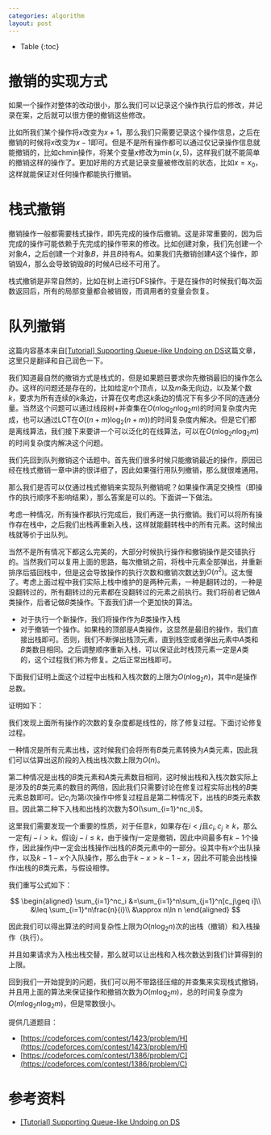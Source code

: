 ```yaml
---
categories: algorithm
layout: post
---
```


- Table
{:toc}

# 撤销的实现方式

如果一个操作对整体的改动很小，那么我们可以记录这个操作执行后的修改，并记录在案，之后就可以很方便的撤销这些修改。

比如所我们某个操作将$x$改变为$x+1$，那么我们只需要记录这个操作信息，之后在撤销的时候将$x$改变为$x-1$即可。但是不是所有操作都可以通过仅记录操作信息就能撤销的，比如chmin操作，将某个变量$x$修改为$\min(x,5)$，这样我们就不能简单的撤销这样的操作了。更加好用的方式是记录变量被修改前的状态，比如$x=x_0$，这样就能保证对任何操作都能执行撤销。

# 栈式撤销

撤销操作一般都需要栈式操作，即先完成的操作后撤销。这是非常重要的，因为后完成的操作可能依赖于先完成的操作带来的修改。比如创建对象，我们先创建一个对象$A$，之后创建一个对象$B$，并且$B$持有$A$。如果我们先撤销创建$A$这个操作，即销毁$A$，那么会导致销毁$B$的时候$A$已经不可用了。

栈式撤销是非常自然的，比如在树上进行DFS操作。于是在操作的时候我们每次函数返回后，所有的局部变量都会被销毁，而调用者的变量会恢复。

# 队列撤销

这篇内容基本来自[[Tutorial] Supporting Queue-like Undoing on DS](https://codeforces.com/blog/entry/83467)这篇文章，这里只是翻译和自己润色一下。

我们知道最自然的撤销方式是栈式的，但是如果题目要求你先撤销最旧的操作怎么办。这样的问题还是存在的，比如给定$n$个顶点，以及$m$条无向边，以及某个数$k$，要求为所有连续的$k$条边，计算在仅考虑这$k$条边的情况下有多少不同的连通分量。当然这个问题可以通过线段树+并查集在$O(n\log_2n\log_2m)$的时间复杂度内完成，也可以通过LCT在$O((n+m)\log_2(n+m))$的时间复杂度内解决。但是它们都是离线算法，我们接下来要讲一个可以泛化的在线算法，可以在$O(n\log_2n\log_2m)$的时间复杂度内解决这个问题。

我们先回到队列撤销这个话题中。首先我们很多时候只能撤销最近的操作，原因已经在栈式撤销一章中讲的很详细了，因此如果强行用队列撤销，那么就很难通用。

那么我们是否可以仅通过栈式撤销来实现队列撤销呢？如果操作满足交换性（即操作的执行顺序不影响结果），那么答案是可以的。下面讲一下做法。

考虑一种情况，所有操作都执行完成后，我们再逐一执行撤销。我们可以将所有操作存在栈中，之后我们出栈再重新入栈，这样就能翻转栈中的所有元素。这时候出栈就等价于出队列。

当然不是所有情况下都这么完美的，大部分时候执行操作和撤销操作是交错执行的。当然我们可以复用上面的思路，每次撤销之前，将栈中元素全部弹出，并重新排序后插回栈中，但是这会导致操作的执行次数和撤销次数达到$O(n^2)$。这太慢了。考虑上面过程中我们实际上栈中维护的是两种元素，一种是翻转过的，一种是没翻转过的，所有翻转过的元素都在没翻转过的元素之前执行。我们将前者记做$A$类操作，后者记做$B$类操作。下面我们讲一个更加快的算法。

- 对于执行一个新操作，我们将操作作为$B$类操作入栈
- 对于撤销一个操作。如果栈的顶部是$A$类操作，这显然是最旧的操作，我们直接出栈即可。否则，我们不断弹出栈顶元素，直到栈空或者弹出元素中$A$类和$B$类数目相同。之后调整顺序重新入栈，可以保证此时栈顶元素一定是$A$类的，这个过程我们称为修复。之后正常出栈即可。

下面我们证明上面这个过程中出栈和入栈次数的上限为$O(n\log_2n)$，其中$n$是操作总数。

证明如下：

我们发现上面所有操作的次数的复杂度都是线性的，除了修复过程。下面讨论修复过程。

一种情况是所有元素出栈，这时候我们会将所有$B$类元素转换为$A$类元素，因此我们可以估算出这阶段的入栈出栈次数上限为$O(n)$。

第二种情况是出栈的$B$类元素和$A$类元素数目相同，这时候出栈和入栈次数实际上是涉及的$B$类元素的数目的两倍，因此我们只需要讨论在修复过程实际出栈的$B$类元素总数即可。记$c_i$为第$i$次操作中修复过程且是第二种情况下，出栈的$B$类元素数目。因此第二种下入栈和出栈的次数为$O(\sum_{i=1}^nc_i)$。

这里我们需要发现一个重要的性质，对于任意$k$，如果存在$i\lt j$且$c_i,c_j\geq k$，那么一定有$j-i> k$。假设$j-i\leq k$，由于操作$j$一定是撤销，因此中间最多有$k-1$个操作，因此操作$j$中一定会出栈操作$i$出栈的$B$类元素中的一部分。设其中有$x$个出队操作，以及$k-1-x$个入队操作，那么由于$k-x>k-1-x$，因此不可能会出栈操作$i$出栈的$B$类元素，与假设相悖。

我们重写公式如下：

$$
\begin{aligned}
\sum_{i=1}^nc_i &=\sum_{i=1}^n\sum_{j=1}^n[c_j\geq i]\\
&\leq  \sum_{i=1}^n\frac{n}{i}\\
&\approx n\ln n
\end{aligned}
$$

因此我们可以得出算法的时间复杂性上限为$O(n\log_2n)$次的出栈（撤销）和入栈操作（执行）。

并且如果请求为入栈出栈交替，那么就可以让出栈和入栈次数达到我们计算得到的上限。

回到我们一开始提到的问题，我们可以用不带路径压缩的并查集来实现栈式撤销，并且用上面的算法来保证操作和撤销次数为$O(m\log_2m)$，总的时间复杂度为$O(m\log_2n\log_2m)$，但是常数很小。

提供几道题目：

- [https://codeforces.com/contest/1423/problem/H](https://codeforces.com/contest/1423/problem/H)
- [https://codeforces.com/contest/1386/problem/C](https://codeforces.com/contest/1386/problem/C)

# 参考资料

- [[Tutorial] Supporting Queue-like Undoing on DS](https://codeforces.com/blog/entry/83467)